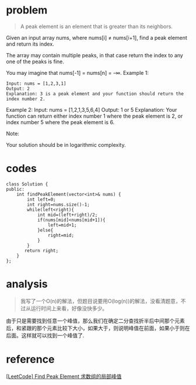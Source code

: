 # problem
>A peak element is an element that is greater than its neighbors.

Given an input array nums, where nums[i] ≠ nums[i+1], find a peak element and return its index.

The array may contain multiple peaks, in that case return the index to any one of the peaks is fine.

You may imagine that nums[-1] = nums[n] = -∞.
Example 1:
```
Input: nums = [1,2,3,1]
Output: 2
Explanation: 3 is a peak element and your function should return the index number 2.
```
Example 2:
Input: nums = [1,2,1,3,5,6,4]
Output: 1 or 5 
Explanation: Your function can return either index number 1 where the peak element is 2, 
             or index number 5 where the peak element is 6.

Note:

Your solution should be in logarithmic complexity.

# codes
```
class Solution {
public:
    int findPeakElement(vector<int>& nums) {
        int left=0;
        int right=nums.size()-1;
        while(left<right){
            int mid=(left+right)/2;
            if(nums[mid]<nums[mid+1]){
                left=mid+1;
            }else{
                right=mid;
            }
        }
       return right;
    }
};
```

# analysis
>我写了一个O(n)的解法，但题目说要用O(log(n))的解法，没看清题意，不过从运行时间上来看，好像没快多少。

由于只是需要找到任意一个峰值，那么我们在确定二分查找折半后中间那个元素后，和紧跟的那个元素比较下大小，如果大于，则说明峰值在前面，如果小于则在后面。这样就可以找到一个峰值了.

# reference
[[LeetCode] Find Peak Element 求数组的局部峰值][1]

[1]: http://www.cnblogs.com/grandyang/p/4217175.html